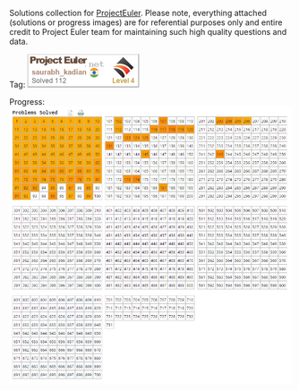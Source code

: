 Solutions collection for [ProjectEuler](https://projecteuler.net/). Please note, everything attached (solutions or progress images) are for referential purposes only and entire credit to Project Euler team for maintaining such high quality questions and data.

Tag:
![tag](https://github.com/saurabh-kadian/Euler/blob/master/assets/saurabh_kadian.png)

Progress:
![progress](https://github.com/saurabh-kadian/Euler/blob/master/assets/progress.png)